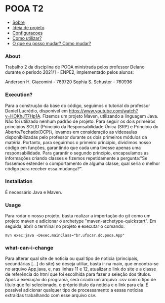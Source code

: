 # POOA T2
 * [Sobre](#About)
 * [Ideia de projeto](#Execution)
 * [Configuracoes](#Installation)
 * [Como utilizar?](#Usage)
 * [O que eu posso mudar? Como mudar?](#What-can-i-change)

### About
Trabalho 2 da disciplina de POOA ministrada pelos professor Delano durante o período 2021/1 - ENPE2, implementado pelos alunos:

Anderson H. Giacomini - 769720
Sophia S. Schuster - 760936

### Execution?
Para a construção da base do código, seguimos o tutorial do professor Daniel Lucrédio, disponível em <https://www.youtube.com/watch?v=HOKhJT7Hp1A>.
Fizemos um projeto Maven, utilizando a linguagem Java. Não foi utilizado nenhum padrão de projeto. 
Para seguir os dois primeiros princípios SOLID (Princípio da Responsabilidade Única (SRP) e Princípio do Aberto/Fechado(OCP)), levamos em consideração as videoaulas disponibilizadas pelo professor durante os dois primeiros módulos da matéria. Portanto, para seguirmos o primeiro princípio, dividimos nosso código em funções, garantindo que cada uma tivesse apenas uma responsabilidade. Para garantir o segundo princípio, encapsulamos as informações criando classes e fizemos repetidamente a pergunta:"Se fossemos estender o comportamento de alguma classe, qual seria o melhor código para receber essa mudança?".


### Installation
É necessário Java e Maven.

### Usage
Para rodar o nosso projeto, basta realizar a importação do git como um projeto maven e adicionar o archetype "maven-archetype-quickstart".
Em seguida, abrir o terminal no projeto e executar o comando:
```
mvn exec:java -Dexec.mainClass="br.ufscar.dc.pooa.App"
```

### what-can-i-change
Para alterar qual site de noticia ou qual tipo de noticia (principais, secundárias [...] do site) se deseja utiliar, basta ir na main, que encontra-se no arquivo App.java, e, nas linhas 11 e 12, atualizar o link do site e a classe de referência do html que foi escolhida para fazer a seleção dos títulos.
Após a execução do programa, será criado um arquivo .csv com o tipo de título que foi selecionado, o próprio título da notícia e o link para ela. É possível adicionar qualquer tipo de processamento a essas notícias extraídas trabalhando com esse arquivo csv.
